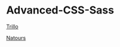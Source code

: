 # Advanced-CSS-Sass

[Trillo](https://moonydog12.github.io/Advanced-CSS-Sass/Trillo/)

[Natours](https://moonydog12.github.io/Advanced-CSS-Sass/Natours/)

